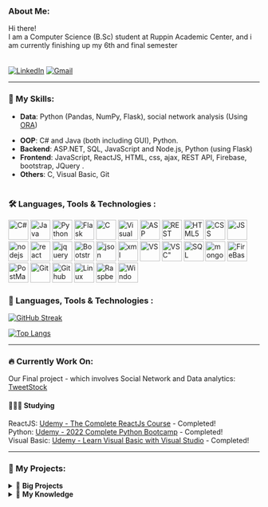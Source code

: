 <!-- About Me -->

### About Me:

Hi there!<br/> I am a Computer Science (B.Sc) student at Ruppin Academic Center, and i am currently finishing up my 6th and final semester<br/>
<br/><br/>[![LinkedIn](https://img.shields.io/badge/linkedin-%230077B5.svg?&style=for-the-badge&logo=linkedin&logoColor=white)](https://bit.ly/37jV1GD)
[![Gmail](https://img.shields.io/badge/Gmail-D14836?style=for-the-badge&logo=gmail&logoColor=white)](mailto:alws34@gmail.com)

<!--END About me -->

---

<!-- My skills -->

### 🔧 My Skills:
- <b>Data</b>: Python (Pandas, NumPy, Flask), social network analysis (Using [ORA](http://www.casos.cs.cmu.edu/projects/ora/))
<!-- - <b>App Development</b>: Swift5, Xamarine (C#), React native -->
- <b>OOP</b>: C# and Java (both including GUI), Python.
- <b>Backend</b>: ASP.NET, SQL, JavaScript and Node.js, Python (using Flask)
- <b>Frontend</b>: JavaScript, ReactJS, HTML, css, ajax, REST API, Firebase, bootstrap, JQuery .
- <b>Others</b>: C, Visual Basic, Git
<br/> <br/>

### :hammer_and_wrench: Languages, Tools & Technologies :
<div>
  <img src="https://img.icons8.com/color/30/c-sharp-logo.png" title="C#" **alt="C#" width="40" height="40"/>
<img src="https://img.icons8.com/color/30/java.png" title="Java" **alt="Java" width="40" height="40"/>
<img src="https://img.icons8.com/color/30/python.png" title="Python" **alt="Python" width="40" height="40"/>
<img src="https://img.icons8.com/ios/452/flask.png" title="Flask" **alt="Flask" width="40" height="40"/>
<img src="https://img.icons8.com/color/30/c.png" title="C" **alt="C" width="40" height="40"/>
<img src="https://img.icons8.com/fluency/344/visual-basic.png" title="Visual Basic" **alt="VB" width="40" height="40"/>
<img src="https://img.icons8.com/color/30/asp.png" title="ASP .NET" **alt="ASP .NET" width="40" height="40"/>
<img src="https://img.icons8.com/color/30/rest-api.png" title="REST API" **alt="REST API" width="40" height="40"/>
<img src="https://img.icons8.com/color/30/html-5.png" title="HTML5" **alt="HTML5" width="40" height="40"/>
<img src="https://img.icons8.com/color/30/css.png" title="CSS" **alt="CSS" width="40" height="40"/>
<img src="https://img.icons8.com/color/452/javascript--v1.png" title="JS" **alt="JS" width="40" height="40"/>
<img src="https://img.icons8.com/windows/30/000000/node-js.png" title="nodejs" **alt="nodejs" width="40" height="40"/>
<img src="https://img.icons8.com/officel/344/react.png" title="react" **alt="react" width="40" height="40"/>
<img src="https://img.icons8.com/ios/30/000000/jquery.png" title="jquery" **alt="jquery" width="40" height="40"/>
<img src="https://img.icons8.com/color/344/bootstrap.png" title="Bootstrap" **alt="Bootstrap" width="40" height="40"/>
<img src="https://img.icons8.com/color/30/json.png" title="json" **alt="json" width="40" height="40"/>
<img src="https://img.icons8.com/color/30/xml.png" title="xml" **alt="xml" width="40" height="40"/>
<img src="https://img.icons8.com/color/30/visual-studio.png" title="VS" **alt="VS" width="40" height="40"/>
<img src="https://img.icons8.com/color/30/visual-studio-code-2019.png" title=VSC" **alt="VSC" width="40" height="40"/>
<img src="https://img.icons8.com/color/30/sql.png" title="SQL" **alt="SQL" width="40" height="40"/>
<img src="https://img.icons8.com/color/30/000000/mongodb.png" title="mongoDB" **alt="mongoDB" width="40" height="40"/>
<img src="https://img.icons8.com/color/30/firebase.png" title="FireBase" **alt="FireBase" width="40" height="40"/>
<img src="https://img.icons8.com/dusk/30/000000/postman-api.png" title="PostMan" **alt="PostMan" width="40" height="40"/>
<img src="https://img.icons8.com/color/452/git.png" title="Git" **alt="Git" width="40" height="40"/>
<img src="https://img.icons8.com/color/30/github.png" title="Github" **alt="Github" width="40" height="40"/>
<img src="https://img.icons8.com/color/344/linux--v1.png" title="Linux" **alt="Linux" width="40" height="40"/>
<img src="https://img.icons8.com/color/344/raspberry-pi.png" title="RaspberryPi" **alt="RaspberryPi" width="40" height="40"/>
<img src="https://img.icons8.com/ultraviolet/452/windows-10.png" title="Windows" **alt="Windows" width="40" height="40"/>
</div>
<!-- END My skills -->

<!-- My Stats -->

### :rocket: Languages, Tools & Technologies :
[![GitHub Streak](http://github-readme-streak-stats.herokuapp.com?user=alws34&theme=dark&background=000000)](https://git.io/streak-stats)

[![Top Langs](https://github-readme-stats.vercel.app/api/top-langs/?username=alws34)](https://github.com/anuraghazra/github-readme-stats)

<!-- END My Stats -->
---

### 🔥 Currently Work On:

Our Final project - which involves Social Network and Data analytics: [TweetStock](https://github.com/hadartayar/TweetStockApp)<br/>

#### 🤹🏽‍♂️ Studying

ReactJS: [Udemy - The Complete ReactJs Course](https://www.udemy.com/course/react-js-basics-to-advanced) - Completed! <br/>
Python: [Udemy - 2022 Complete Python Bootcamp](https://www.udemy.com/course/complete-python-bootcamp) - Completed! <br/>
Visual Basic: [Udemy - Learn Visual Basic with Visual Studio](https://www.udemy.com/course/learn-visual-basic) - Completed!<br/>

---

<!-- My Projects -->

### 🧷 My Projects:

<details>
    <summary>&#128240 <b>Big Projects</b></summary><br/>

<!-- My Projects -LIST:START -->

- [Deployer App](https://github.com/alws34/DeployerV2)
  This tool simplifies software installations on newly installed PCs.
- [Raspberry pi "commander"](https://github.com/alws34/RPICommander)
  This app was developed in order to automate the control of multiple rasperry pi's
  The app essentially creates bath-files for each device with the wanted CLI commands for that device, (selectable from a user-defined lists of devices and commands), and runs the .bat.
  - This is an ongoing project and it will redesigned.
- [Server Side Course final project](https://github.com/alws34/Server-Side-Final-Project) - [Website Link](https://proj.ruppin.ac.il/bgroup57/test2/tar4/Pages/login.html)
  You can connect to the website with the following credentials (regular users): user: testuser@gmail.com , pass: 123456
  This project includes an Admin panel with user's statistics, recommended series based on several parameters, real time chat base on firebase with changing emojis. Using API.net, JQUERY, JSON, SQL, Firebase, JavaScript, HTML and CSS.
- [Nightclub Management Tool](https://github.com/alws34/RupCS_Java_AOOP_Final_Assignment)
  This is Final project for the JAVA,<b>including advanced concepts in OOP such as Abstraction, Encapsulation, Polymorphism, Inheritance and composition.</b>
  The project involved creating a NightClub management app, and is fully documented via JavaDoc.
- [Requirements Document](https://github.com/alws34/RupCS_SE_FinalProject)
  This is our final project for the Software Engineering Course.
  This project includes: <b>Requirements Definition: Functional Requirements, Quality Requirements,System Architecture.
  Requirements Specification: Use Case Diagram, Glossary of UC, Actors Table, Traceability Matrix, Activity Diagrams. Design: Class Diagram.</b>
- [Exam Preperation tool](https://github.com/alws34/Exams_Preperation)
this tool is created for a simple, customized and free exam preperation tool.
with this GUI tool you can create your data sets and the website will display them (Q&A)
[Live Example](https://alonpcs.co.il/Exams_prep/ExamPrep.html)
</details>
<!-- My Projects-LIST:END -->

<!-- My Knowledge-LIST:START -->
<details>
    <summary>🔬 <b>My Knowledge</b></summary><br/>

- <details>
    <summary><b>Front & Back End</b></summary><br/>
    - Flask (Python)
    - ASP.NET - REST API (C#)
    - AJAX
    - JavaScript
    - Node.JS (React & React Native)
    - Firebase
    - SQL
    - MongoDB
    - HTML 
    - CSS
    - Bootstrap
  </details>

- <details>
    <summary><b>Gui Apps</b></summary><br/>
    - C# (Winform & WPF)
    - Java (Swing)
  </details>

- <details>
    <summary><b>C# and Java</b></summary><br/>
    Advanced concepts in OOP (in C#, Java and Python) such as polymorphism, abstract Classes, interface realization, exception hierarchy etc.<br/>
    Event driven programming based on polymorphic event handlers, design and implementation of software systems in Java and C# GUI.
  </details>

- <details>
    <summary><b>Python</b></summary><br/>
    Knoledge working with the following libraries:
    - Pandas & Numpy - for data analysis.
    - OpenCV2 - for computer vision and object recognition.
    - Flask - for simple Rest APIs.
    - Telepot - for telegram bot API.
  </details>

- <details>
    <summary><b>Social Network Analysis </b></summary><br/>
    Data collection and integration, statistical research. The basics of network theory, nodes and connections, types of nodes and activities. Calculating and understanding key metrics of players and communities leaders, finding groups (communities) in the network, topology of the network, networks Randomness, Scale Free Networks, and models of network development and the "movement of ideas" in the network.
    </details>

- <details>
    <summary><b>Computer Architecture</b></summary><br/>
    learning Combinational Building Blocks such as Multiplexers, Decoders, Latches and Flip-Flops: SR Latch, D-Latch, D-Flip-Flop, Register, single cycle architecture and MIPS R2000 language.
  </details>

- <details>
    <summary><b>Operating Systems</b></summary><br/>
    Learning the basics of OS structure (kernel approaches, dual mode operations, preemptive/non-preemptive OSs), processes and threads (client-server systems, RPC, pipes, threads dispatching, high-level of thread scheduling), synchronization and mutual exclusion, deadlocks, CPU thread-scheduling (scheduling algorithms and priorities, starvation). Practical coding with both Java and C using WIN32 API.
     - A Repo of the final project can be found here: ![OS Course Final Project](https://github.com/alws34/RupCS_OS_Final_Project)
  </details>

- <details>
    <summary><b>Software Engineering</b></summary><br/>
    Learning Imparting concepts in software engineering and methods of analysis and design, presenting the development stages of a software system, including definition Requirements, formalization of requirements and their analysis and software design. Learn UML diagrams such as: Use Case Diagrams, System Sequence, Activity Diagrams, and Interaction Diagrams.
    - A Repo of the final project document can be found here: ![SE Course Final Project](https://github.com/alws34/RupCS_SE_FinalProject)
  </details>

<!-- My Knowledge-LIST:END -->
</details>
